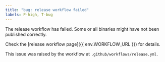 ```yaml
---
title: "bug: release workflow failed"
labels: P-high, T-bug
---
```


The release workflow has failed. Some or all binaries might have not been published correctly.

Check the [release workflow page]({{ env.WORKFLOW_URL }}) for details.

This issue was raised by the workflow at `.github/workflows/release.yml`.
